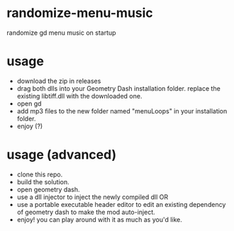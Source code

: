 # randomize-menu-music
 randomize gd menu music on startup

# usage
- download the zip in releases
- drag both dlls into your Geometry Dash installation folder. replace the existing libtiff.dll with the downloaded one.
- open gd
- add mp3 files to the new folder named "menuLoops" in your installation folder.
- enjoy (?)

# usage (advanced)
- clone this repo.
- build the solution.
- open geometry dash.
- use a dll injector to inject the newly compiled dll OR
- use a portable executable header editor to edit an existing dependency of geometry dash to make the mod auto-inject.
- enjoy! you can play around with it as much as you'd like.
